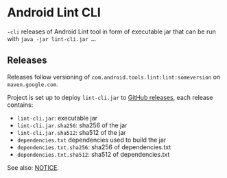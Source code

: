 # Android Lint CLI

`-cli` releases of Android Lint tool in form of executable jar that can be run with `java -jar lint-cli.jar …`.

## Releases

Releases follow versioning of `com.android.tools.lint:lint:someversion` on `maven.google.com`.

Project is set up to deploy `lint-cli.jar` to [GitHub releases](https://github.com/artem-zinnatullin/android-lint-cli/releases), each release contains:

- `lint-cli.jar`: executable jar
- `lint-cli.jar.sha256`: sha256 of the jar
- `lint-cli.jar.sha512`: sha512 of the jar
- `dependencies.txt` dependencies used to build the jar
- `dependencies.txt.sha256`: sha256 of dependencies.txt
- `dependencies.txt.sha512`: sha512 of dependencies.txt

See also: [NOTICE](lint-cli/src/main/resources/META-INF/NOTICE).
